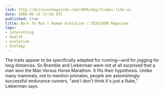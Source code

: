 ```yaml
---
link: http://discovermagazine.com/2006/may/tramps-like-us
date: 2008-09-15 17:53 UTC
published: true
title: Born To Run | Human Evolution | DISCOVER Magazine
tags:
- interesting
- health
- evolution
- biology
---
```


The traits appear to be specifically adapted for running—and for jogging for long distances. So Bramble and Lieberman were not at all surprised that a man won the Man Versus Horse Marathon. It fits their hypothesis. Unlike many mammals, not to mention primates, people are astonishingly successful endurance runners, "and I don't think it's just a fluke," Lieberman says.
